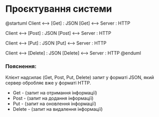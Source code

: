 # Проєктування системи

@startuml
Client <--> [Get] : JSON
[Get] <--> Server : HTTP

Client <--> [Post] : JSON
[Post] <--> Server : HTTP

Client <--> [Put] : JSON
[Put] <--> Server : HTTP

Client <--> [Delete] : JSON
[Delete] <--> Server : HTTP
@enduml

### Пояснення:

Клієнт надсилає (Get, Post, Put, Delete) запит у форматі JSON, який сервер обробляє вже у форматі HTTP.

-  Get - (запит на отримання інформації)
-  Post - (запит на додання інформації)
-  Put - (запит на оновлення інформації)
-  Delete - (запит на видалення інформації)

</center>

